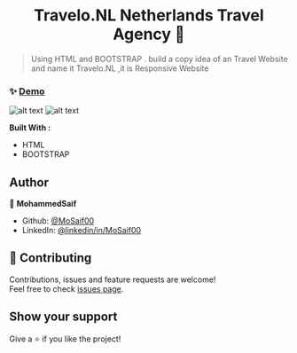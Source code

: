 <h1 align="center"> Travelo.NL Netherlands Travel Agency  👋</h1>


> Using HTML and BOOTSTRAP . build a copy idea of an Travel Website and name it Travelo.NL ,it is Responsive Website 

### ✨ [Demo](https://mosaif00.github.io/Netherlands-Travel-Agency-Practice/)

![alt text](screen1.gif)
![alt text](screen2.gif)

**Built With :**
  - HTML
  - BOOTSTRAP


## Author

👤 **MohammedSaif**

- Github: [@MoSaif00](https://github.com/MoSaif00)
- LinkedIn: [@linkedin\/in\/MoSaif00](https://linkedin.com/in/linkedin/in/MoSaif00)

## 🤝 Contributing

Contributions, issues and feature requests are welcome!<br />Feel free to check [issues page](https://github.com/MoSaif00/SImple-Weather-App/issues).

## Show your support

Give a ⭐️  if you like the project!

